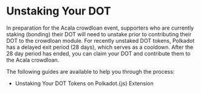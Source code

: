 # Unstaking Your DOT

In preparation for the Acala crowdloan event, supporters who are currently staking \(bonding\) their DOT will need to unstake prior to contributing their DOT to the crowdloan module. For recently unstaked DOT tokens, Polkadot has a delayed exit period \(28 days\), which serves as a cooldown. After the 28 day period has ended, you can claim your DOT and contribute them to the Acala crowdloan.

The following guides are available to help you through the process: 

* Unstaking Your DOT Tokens on Polkadot.{js} Extension

